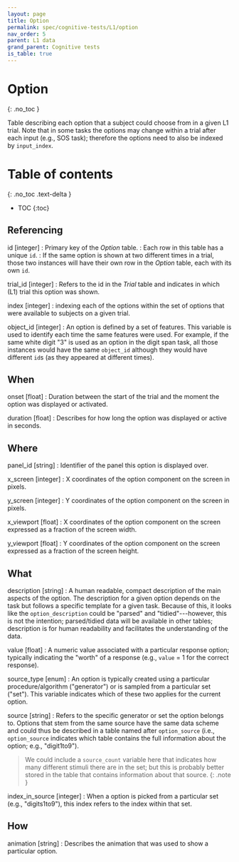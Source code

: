 ```yaml
---
layout: page
title: Option
permalink: spec/cognitive-tests/L1/option
nav_order: 5
parent: L1 data
grand_parent: Cognitive tests
is_table: true
---
```


# <i class="fa fa-table"></i> Option
{: .no_toc }

Table describing each option that a subject could choose from in a given L1 trial. Note that in some tasks the options may change within a trial after each input (e.g., SOS task); therefore the options need to also be indexed by `input_index`. 


# Table of contents
{: .no_toc .text-delta }
- TOC
{:toc}


## Referencing

id [integer]
: Primary key of the *<i class="fa fa-table"></i> Option* table.
: Each row in this table has a unique `id`.
: If the same option is shown at two different times in a trial, those two instances will have their own row in the *<i class="fa fa-table"></i> Option* table, each with its own `id`.


trial_id [integer]
: Refers to the id in the *<i class="fa fa-table"></i> Trial* table and indicates in which (L1) trial this option was shown.

index [integer]
: indexing each of the options within the set of options that were available to subjects on a given trial.

object_id [integer]
: An option is defined by a set of features. This variable is used to identify each time the same features were used. For example, if the same white digit "3" is used as an option in the digit span task, all those instances would have the same `object_id` although they would have different `id`s (as they appeared at different times). 


## When

onset [float]
: Duration between the start of the trial and the moment the option was displayed or activated.

duration [float]
: Describes for how long the option was displayed or active in seconds.


## Where

panel_id [string]
: Identifier of the panel this option is displayed over.

x_screen [integer]
: X coordinates of the option component on the screen in pixels. 

y_screen [integer]
: Y coordinates of the option component on the screen in pixels. 

x_viewport [float]
: X coordinates of the option component on the screen expressed as a fraction of the screen width. 

y_viewport [float]
: Y coordinates of the option component on the screen expressed as a fraction of the screen height. 


## What

description [string]
: A human readable, compact description of the main aspects of the option. The description for a given option depends on the task but follows a specific template for a given task. Because of this, it looks like the `option_description` could be "parsed" and "tidied"---however, this is not the intention; parsed/tidied data will be available in other tables; description is for human readability and facilitates the understanding of the data.

value [float]
: A numeric value associated with a particular response option; typically indicating the "worth" of a response (e.g., `value` = 1 for the correct response).

source_type [enum]
: An option is typically created using a particular procedure/algorithm ("generator") or is sampled from a particular set ("set"). This variable indicates which of these two applies for the current option.

source [string]
: Refers to the specific generator or set the option belongs to. Options that stem from the same source have the same data scheme and could thus be described in a table named after `option_source` (i.e., `option_source` indicates which table contains the full information about the option; e.g., "digit1to9").

> We could include a `source_count` variable here that indicates how many different stimuli there are in the set; but this is probably better stored in the table that contains information about that source.
{: .note }

index_in_source [integer]
: When a option is picked from a particular set (e.g., "digits1to9"), this index refers to the index within that set. 


## How

animation [string]
: Describes the animation that was used to show a particular option.
